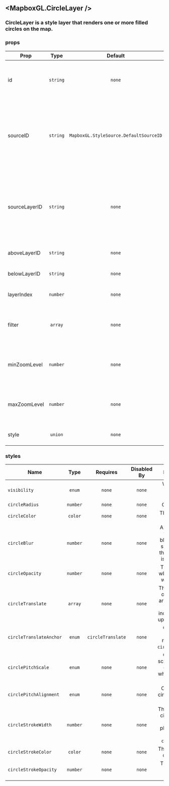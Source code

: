 ## <MapboxGL.CircleLayer />
### CircleLayer is a style layer that renders one or more filled circles on the map.

### props
| Prop | Type | Default | Required | Description |
| ---- | :--: | :-----: | :------: | :----------: |
| id | `string` | `none` | `false` | A string that uniquely identifies the source in the style to which it is added. |
| sourceID | `string` | `MapboxGL.StyleSource.DefaultSourceID` | `false` | The source from which to obtain the data to style.<br/>If the source has not yet been added to the current style, the behavior is undefined. |
| sourceLayerID | `string` | `none` | `false` | Identifier of the layer within the source identified by the sourceID property<br/>from which the receiver obtains the data to style. |
| aboveLayerID | `string` | `none` | `false` | Inserts a layer above aboveLayerID. |
| belowLayerID | `string` | `none` | `false` | Inserts a layer below belowLayerID |
| layerIndex | `number` | `none` | `false` | Inserts a layer at a specified index |
| filter | `array` | `none` | `false` | Filter only the features in the source layer that satisfy a condition that you define |
| minZoomLevel | `number` | `none` | `false` | The minimum zoom level at which the layer gets parsed and appears. |
| maxZoomLevel | `number` | `none` | `false` | The maximum zoom level at which the layer gets parsed and appears. |
| style | `union` | `none` | `false` | Customizable style attributes |


### styles
| Name | Type | Requires | Disabled By |  Description |
| ---- | :--: | :------: | :---------: | :----------: |
| `visibility` | `enum` | `none` | `none` | Whether this layer is displayed. |
| `circleRadius` | `number` | `none` | `none` | Circle radius. |
| `circleColor` | `color` | `none` | `none` | The fill color of the circle. |
| `circleBlur` | `number` | `none` | `none` | Amount to blur the circle. 1 blurs the circle such that only the centerpoint is full opacity. |
| `circleOpacity` | `number` | `none` | `none` | The opacity at which the circle will be drawn. |
| `circleTranslate` | `array` | `none` | `none` | The geometry's offset. Values are [x, y] where negatives indicate left and up, respectively. |
| `circleTranslateAnchor` | `enum` | `circleTranslate` | `none` | Controls the frame of reference for `circleTranslate`. |
| `circlePitchScale` | `enum` | `none` | `none` | Controls the scaling behavior of the circle when the map is pitched. |
| `circlePitchAlignment` | `enum` | `none` | `none` | Orientation of circle when map is pitched. |
| `circleStrokeWidth` | `number` | `none` | `none` | The width of the circle's stroke. Strokes are placed outside of the `circleRadius`. |
| `circleStrokeColor` | `color` | `none` | `none` | The stroke color of the circle. |
| `circleStrokeOpacity` | `number` | `none` | `none` | The opacity of the circle's stroke. |
